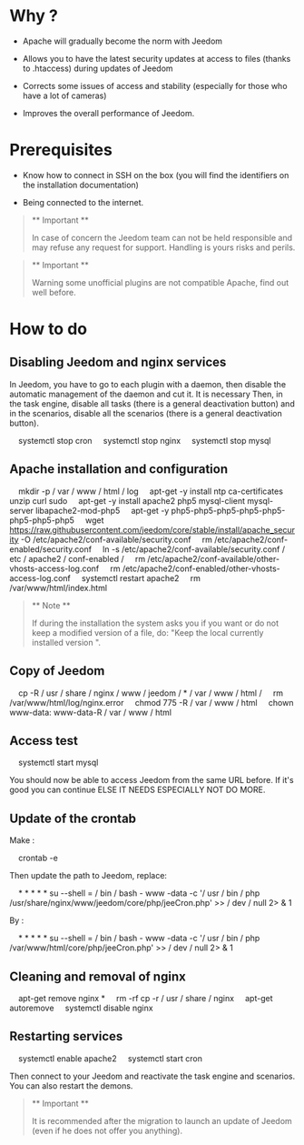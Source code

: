 Why ?
==========

-   Apache will gradually become the norm with Jeedom

-   Allows you to have the latest security updates at
    access to files (thanks to .htaccess) during updates of
    Jeedom

-   Corrects some issues of access and stability (especially for those
    who have a lot of cameras)

-   Improves the overall performance of Jeedom.

Prerequisites
=========

-   Know how to connect in SSH on the box (you will find the
    identifiers on the installation documentation)

-   Being connected to the internet.

> ** Important **
>
> In case of concern the Jeedom team can not be held responsible and
> may refuse any request for support. Handling is yours
> risks and perils.

> ** Important **
>
> Warning some unofficial plugins are not compatible
> Apache, find out well before.

How to do
=============

Disabling Jeedom and nginx services
------------------------------------------

In Jeedom, you have to go to each plugin with a daemon, then
disable the automatic management of the daemon and cut it. It is necessary
Then, in the task engine, disable all tasks (there is a
general deactivation button) and in the scenarios, disable all
the scenarios (there is a general deactivation button).

    systemctl stop cron
    systemctl stop nginx
    systemctl stop mysql

Apache installation and configuration
--------------------------------------

    mkdir -p / var / www / html / log
    apt-get -y install ntp ca-certificates unzip curl sudo
    apt-get -y install apache2 php5 mysql-client mysql-server libapache2-mod-php5
    apt-get -y php5-php5-php5-php5-php5-php5-php5-php5
    wget https://raw.githubusercontent.com/jeedom/core/stable/install/apache_security -O /etc/apache2/conf-available/security.conf
    rm /etc/apache2/conf-enabled/security.conf
    ln -s /etc/apache2/conf-available/security.conf / etc / apache2 / conf-enabled /
    rm /etc/apache2/conf-available/other-vhosts-access-log.conf
    rm /etc/apache2/conf-enabled/other-vhosts-access-log.conf
    systemctl restart apache2
    rm /var/www/html/index.html

> ** Note **
>
> If during the installation the system asks you if you want or
> do not keep a modified version of a file, do: "Keep the local
> currently installed version ".

Copy of Jeedom
---------------

    cp -R / usr / share / nginx / www / jeedom / * / var / www / html /
    rm /var/www/html/log/nginx.error
    chmod 775 -R / var / www / html
    chown www-data: www-data-R / var / www / html

Access test
------------

    systemctl start mysql

You should now be able to access Jeedom from the same URL
before. If it's good you can continue ELSE IT NEEDS ESPECIALLY
NOT DO MORE.

Update of the crontab
-------------------------

Make :

    crontab -e

Then update the path to Jeedom, replace:

    * * * * * su --shell = / bin / bash - www -data -c '/ usr / bin / php /usr/share/nginx/www/jeedom/core/php/jeeCron.php' >> / dev / null 2> & 1

By :

    * * * * * su --shell = / bin / bash - www -data -c '/ usr / bin / php /var/www/html/core/php/jeeCron.php' >> / dev / null 2> & 1

Cleaning and removal of nginx
---------------------------------

    apt-get remove nginx *
    rm -rf cp -r / usr / share / nginx
    apt-get autoremove
    systemctl disable nginx

Restarting services
------------------------

    systemctl enable apache2
    systemctl start cron

Then connect to your Jeedom and reactivate the task engine
and scenarios. You can also restart the demons.

> ** Important **
>
> It is recommended after the migration to launch an update of
> Jeedom (even if he does not offer you anything).
